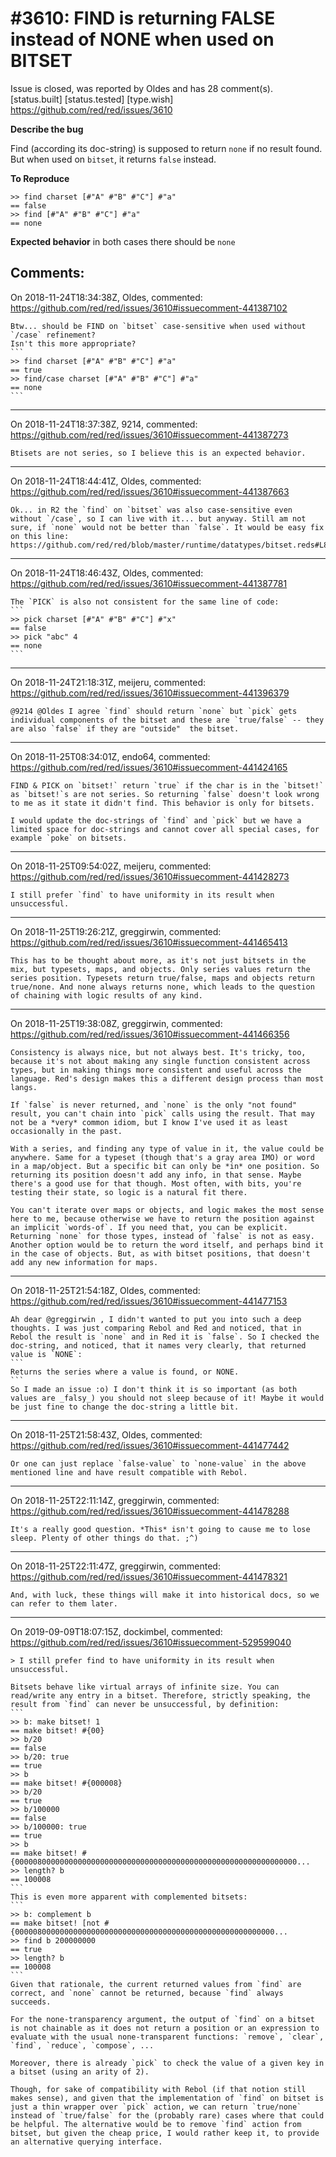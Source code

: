 
#3610: FIND is returning FALSE instead of NONE when used on BITSET
================================================================================
Issue is closed, was reported by Oldes and has 28 comment(s).
[status.built] [status.tested] [type.wish]
<https://github.com/red/red/issues/3610>

**Describe the bug**

Find (according its doc-string) is supposed to return `none` if no result found.
But when used on `bitset`, it returns `false` instead.

**To Reproduce**
```
>> find charset [#"A" #"B" #"C"] #"a"
== false
>> find [#"A" #"B" #"C"] #"a"
== none
```

**Expected behavior**
in both cases there should be `none`




Comments:
--------------------------------------------------------------------------------

On 2018-11-24T18:34:38Z, Oldes, commented:
<https://github.com/red/red/issues/3610#issuecomment-441387102>

    Btw... should be FIND on `bitset` case-sensitive when used without `/case` refinement?
    Isn't this more appropriate?
    ```
    >> find charset [#"A" #"B" #"C"] #"a"
    == true
    >> find/case charset [#"A" #"B" #"C"] #"a"
    == none
    ```

--------------------------------------------------------------------------------

On 2018-11-24T18:37:38Z, 9214, commented:
<https://github.com/red/red/issues/3610#issuecomment-441387273>

    Btisets are not series, so I believe this is an expected behavior.

--------------------------------------------------------------------------------

On 2018-11-24T18:44:41Z, Oldes, commented:
<https://github.com/red/red/issues/3610#issuecomment-441387663>

    Ok... in R2 the `find` on `bitset` was also case-sensitive even without `/case`, so I can live with it... but anyway. Still am not sure, if `none` would not be better than `false`. It would be easy fix on this line: https://github.com/red/red/blob/master/runtime/datatypes/bitset.reds#L875

--------------------------------------------------------------------------------

On 2018-11-24T18:46:43Z, Oldes, commented:
<https://github.com/red/red/issues/3610#issuecomment-441387781>

    The `PICK` is also not consistent for the same line of code:
    ```
    >> pick charset [#"A" #"B" #"C"] #"x"
    == false
    >> pick "abc" 4
    == none
    ```

--------------------------------------------------------------------------------

On 2018-11-24T21:18:31Z, meijeru, commented:
<https://github.com/red/red/issues/3610#issuecomment-441396379>

    @9214 @Oldes I agree `find` should return `none` but `pick` gets individual components of the bitset and these are `true/false` -- they are also `false` if they are "outside"  the bitset.

--------------------------------------------------------------------------------

On 2018-11-25T08:34:01Z, endo64, commented:
<https://github.com/red/red/issues/3610#issuecomment-441424165>

    FIND & PICK on `bitset!` return `true` if the char is in the `bitset!` as `bitset!`s are not series. So returning `false` doesn't look wrong to me as it state it didn't find. This behavior is only for bitsets.
    
    I would update the doc-strings of `find` and `pick` but we have a limited space for doc-strings and cannot cover all special cases, for example `poke` on bitsets.
    

--------------------------------------------------------------------------------

On 2018-11-25T09:54:02Z, meijeru, commented:
<https://github.com/red/red/issues/3610#issuecomment-441428273>

    I still prefer `find` to have uniformity in its result when unsuccessful.

--------------------------------------------------------------------------------

On 2018-11-25T19:26:21Z, greggirwin, commented:
<https://github.com/red/red/issues/3610#issuecomment-441465413>

    This has to be thought about more, as it's not just bitsets in the mix, but typesets, maps, and objects. Only series values return the series position. Typesets return true/false, maps and objects return true/none. And none always returns none, which leads to the question of chaining with logic results of any kind. 

--------------------------------------------------------------------------------

On 2018-11-25T19:38:08Z, greggirwin, commented:
<https://github.com/red/red/issues/3610#issuecomment-441466356>

    Consistency is always nice, but not always best. It's tricky, too, because it's not about making any single function consistent across types, but in making things more consistent and useful across the language. Red's design makes this a different design process than most langs.
    
    If `false` is never returned, and `none` is the only "not found" result, you can't chain into `pick` calls using the result. That may not be a *very* common idiom, but I know I've used it as least occasionally in the past.
    
    With a series, and finding any type of value in it, the value could be anywhere. Same for a typeset (though that's a gray area IMO) or word in a map/object. But a specific bit can only be *in* one position. So returning its position doesn't add any info, in that sense. Maybe there's a good use for that though. Most often, with bits, you're testing their state, so logic is a natural fit there.
    
    You can't iterate over maps or objects, and logic makes the most sense here to me, because otherwise we have to return the position against an implicit `words-of`. If you need that, you can be explicit. Returning `none` for those types, instead of `false` is not as easy. Another option would be to return the word itself, and perhaps bind it in the case of objects. But, as with bitset positions, that doesn't add any new information for maps. 

--------------------------------------------------------------------------------

On 2018-11-25T21:54:18Z, Oldes, commented:
<https://github.com/red/red/issues/3610#issuecomment-441477153>

    Ah dear @greggirwin , I didn't wanted to put you into such a deep thoughts. I was just comparing Rebol and Red and noticed, that in Rebol the result is `none` and in Red it is `false`. So I checked the doc-string, and noticed, that it names very clearly, that returned value is `NONE`:
    ```
    Returns the series where a value is found, or NONE.
    ```
    So I made an issue :o) I don't think it is so important (as both values are _falsy_) you should not sleep because of it! Maybe it would be just fine to change the doc-string a little bit. 

--------------------------------------------------------------------------------

On 2018-11-25T21:58:43Z, Oldes, commented:
<https://github.com/red/red/issues/3610#issuecomment-441477442>

    Or one can just replace `false-value` to `none-value` in the above mentioned line and have result compatible with Rebol.

--------------------------------------------------------------------------------

On 2018-11-25T22:11:14Z, greggirwin, commented:
<https://github.com/red/red/issues/3610#issuecomment-441478288>

    It's a really good question. *This* isn't going to cause me to lose sleep. Plenty of other things do that. ;^)

--------------------------------------------------------------------------------

On 2018-11-25T22:11:47Z, greggirwin, commented:
<https://github.com/red/red/issues/3610#issuecomment-441478321>

    And, with luck, these things will make it into historical docs, so we can refer to them later.

--------------------------------------------------------------------------------

On 2019-09-09T18:07:15Z, dockimbel, commented:
<https://github.com/red/red/issues/3610#issuecomment-529599040>

    > I still prefer find to have uniformity in its result when unsuccessful.
    
    Bitsets behave like virtual arrays of infinite size. You can read/write any entry in a bitset. Therefore, strictly speaking, the result from `find` can never be unsuccessful, by definition:
    ```
    >> b: make bitset! 1
    == make bitset! #{00}
    >> b/20
    == false
    >> b/20: true
    == true
    >> b
    == make bitset! #{000008}
    >> b/20
    == true
    >> b/100000
    == false
    >> b/100000: true
    == true
    >> b
    == make bitset! #{000008000000000000000000000000000000000000000000000000000000000...
    >> length? b
    == 100008
    ```
    This is even more apparent with complemented bitsets:
    ```
    >> b: complement b
    == make bitset! [not #{0000080000000000000000000000000000000000000000000000000000...
    >> find b 200000000
    == true
    >> length? b
    == 100008
    ```
    Given that rationale, the current returned values from `find` are correct, and `none` cannot be returned, because `find` always succeeds.
    
    For the none-transparency argument, the output of `find` on a bitset is not chainable as it does not return a position or an expression to evaluate with the usual none-transparent functions: `remove`, `clear`, `find`, `reduce`, `compose`, ...
    
    Moreover, there is already `pick` to check the value of a given key in a bitset (using an arity of 2).
    
    Though, for sake of compatibility with Rebol (if that notion still makes sense), and given that the implementation of `find` on bitset is just a thin wrapper over `pick` action, we can return `true/none` instead of `true/false` for the (probably rare) cases where that could be helpful. The alternative would be to remove `find` action from bitset, but given the cheap price, I would rather keep it, to provide an alternative querying interface.

